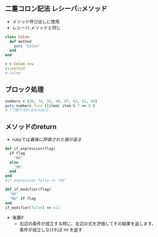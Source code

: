 ## 二重コロン記法 レシーバ::メソッド
- メソッド呼び出しに使用
- レシーバ.メソッドと同じ
```rb
class Colon
  def method
    puts "Colon"
  end
end

c = Colon.new
c::method
# Colon
```

## ブロック処理
```rb
numbers = [38, 74, 56, 48, 87, 68, 81, 49]
puts numbers.find {|item| item % 7 == 0 }
# 7で割り切れるもの出力
```

## メソッドのreturn
- rubyでは*最後に評価された値が返る*
```rb
def if_expression(flag)
  if flag
    "NG"
  else
    "OK"
  end
end
#if_expression false => "OK"

def if_modifier(flag)
  "OK"
  "NG" if flag
end
if_modifier(false) => nil
```
- 後置if
  - 右辺の条件が成立する時に、左辺の式を評価してその結果を返します。 条件が成立しなければ nil を返す
